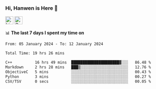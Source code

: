 ### Hi, Hanwen is Here 👋
<p>
	<a href="https://www.linkedin.com/in/liu-hanwen/"><img src="https://img.shields.io/badge/@hanwen-0A66C2?style=flat&logo=LinkedIn&logoColor=white" alt="Linkedin"  height="25px"/></a> 
	<a href="https://scholar.google.com/citations?user=HDF0su0AAAAJ"><img src="https://img.shields.io/badge/scholar-4385FE.svg?&style=plastic&logo=google-scholar&logoColor=white" alt="Google Scholar" height="25px"> </a>
</p>

📊 **The last 7 days I spent my time on** 
<!--START_SECTION:waka-->

```txt
From: 05 January 2024 - To: 12 January 2024

Total Time: 19 hrs 26 mins

C++          16 hrs 49 mins  █████████████████████▓░░░   86.48 %
Markdown     2 hrs 28 mins   ███▒░░░░░░░░░░░░░░░░░░░░░   12.76 %
ObjectiveC   5 mins          ░░░░░░░░░░░░░░░░░░░░░░░░░   00.43 %
Python       3 mins          ░░░░░░░░░░░░░░░░░░░░░░░░░   00.27 %
CSV/TSV      0 secs          ░░░░░░░░░░░░░░░░░░░░░░░░░   00.05 %
```

<!--END_SECTION:waka-->


<!--
**david990917/david990917** is a ✨ _special_ ✨ repository because its `README.md` (this file) appears on your GitHub profile.

Here are some ideas to get you started:

- 🔭 I’m currently working on ...
- 🌱 I’m currently learning ...
- 👯 I’m looking to collaborate on ...
- 🤔 I’m looking for help with ...
- 💬 Ask me about ...
- 📫 How to reach me: ...
- 😄 Pronouns: ...
- ⚡ Fun fact: ...
-->
